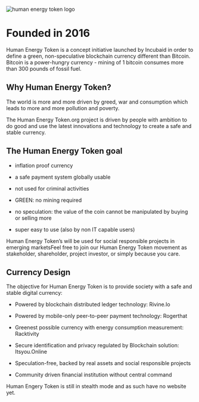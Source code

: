 ![human energy token logo](.../img/human_energy_token.png)

# Founded in 2016

Human Energy Token is a concept initiative launched by Incubaid in order to define a green, non-speculative blockchain currency different than Bitcoin. Bitcoin is a power-hungry currency - mining of 1 bitcoin consumes more than 300 pounds of fossil fuel.

## Why Human Energy Token?

The world is more and more driven by greed, war and consumption which leads to more and more pollution and poverty.

The Human Energy Token.org project is driven by people with ambition to do good and use the latest innovations and technology to create a safe and stable currency.

## The Human Energy Token goal

- inflation proof currency

- a safe payment system globally usable

- not used for criminal activities

- GREEN: no mining required

- no speculation: the value of the coin cannot be manipulated by buying or selling more

- super easy to use (also by non IT capable users)

Human Energy Token’s will be used for social responsible projects in emerging marketsFeel free to join our Human Energy Token movement as stakeholder, shareholder, project investor, or simply because you care.



## Currency Design

The objective for Human Energy Token is to provide society with a safe and stable digital currency:

- Powered by blockchain distributed ledger technology: Rivine.Io

- Powered by mobile-only peer-to-peer payment technology: Rogerthat

- Greenest possible currency with energy consumption measurement: Racktivity

- Secure identification and privacy regulated by Blockchain solution: Itsyou.Online

- Speculation-free, backed by real assets and social responsible projects

- Community driven financial institution without central command



Human Engery Token is still in stealth mode and as such have no website yet.